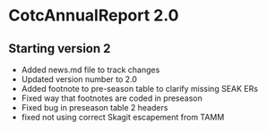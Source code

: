 # CotcAnnualReport 2.0

## Starting version 2
* Added news.md file to track changes
* Updated version number to 2.0
* Added footnote to pre-season table to clarify missing SEAK ERs 
* Fixed way that footnotes are coded in preseason
* Fixed bug in preseason table 2 headers
* fixed not using correct Skagit escapement from TAMM
